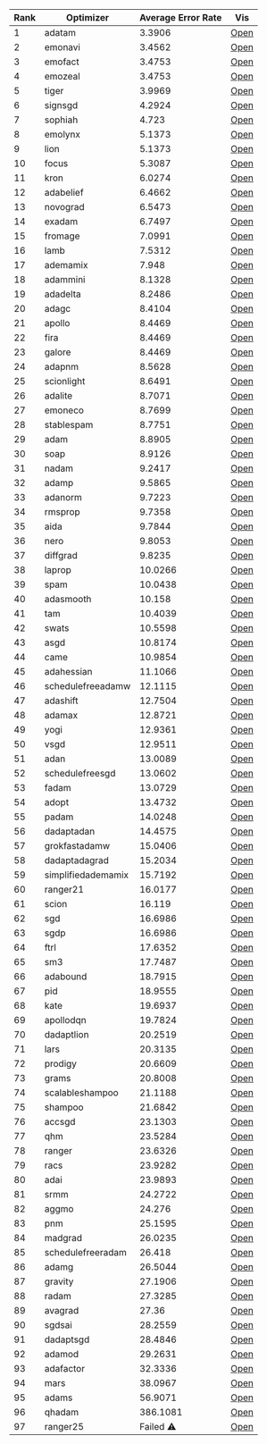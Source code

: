 |   Rank | Optimizer          | Average Error Rate   | Vis                                                                              |
|--------|--------------------|----------------------|----------------------------------------------------------------------------------|
|      1 | adatam             | 3.3906               | [Open](https://aidinhamedi.github.io/Optimizer-Benchmark/vis/adatam)             |
|      2 | emonavi            | 3.4562               | [Open](https://aidinhamedi.github.io/Optimizer-Benchmark/vis/emonavi)            |
|      3 | emofact            | 3.4753               | [Open](https://aidinhamedi.github.io/Optimizer-Benchmark/vis/emofact)            |
|      4 | emozeal            | 3.4753               | [Open](https://aidinhamedi.github.io/Optimizer-Benchmark/vis/emozeal)            |
|      5 | tiger              | 3.9969               | [Open](https://aidinhamedi.github.io/Optimizer-Benchmark/vis/tiger)              |
|      6 | signsgd            | 4.2924               | [Open](https://aidinhamedi.github.io/Optimizer-Benchmark/vis/signsgd)            |
|      7 | sophiah            | 4.723                | [Open](https://aidinhamedi.github.io/Optimizer-Benchmark/vis/sophiah)            |
|      8 | emolynx            | 5.1373               | [Open](https://aidinhamedi.github.io/Optimizer-Benchmark/vis/emolynx)            |
|      9 | lion               | 5.1373               | [Open](https://aidinhamedi.github.io/Optimizer-Benchmark/vis/lion)               |
|     10 | focus              | 5.3087               | [Open](https://aidinhamedi.github.io/Optimizer-Benchmark/vis/focus)              |
|     11 | kron               | 6.0274               | [Open](https://aidinhamedi.github.io/Optimizer-Benchmark/vis/kron)               |
|     12 | adabelief          | 6.4662               | [Open](https://aidinhamedi.github.io/Optimizer-Benchmark/vis/adabelief)          |
|     13 | novograd           | 6.5473               | [Open](https://aidinhamedi.github.io/Optimizer-Benchmark/vis/novograd)           |
|     14 | exadam             | 6.7497               | [Open](https://aidinhamedi.github.io/Optimizer-Benchmark/vis/exadam)             |
|     15 | fromage            | 7.0991               | [Open](https://aidinhamedi.github.io/Optimizer-Benchmark/vis/fromage)            |
|     16 | lamb               | 7.5312               | [Open](https://aidinhamedi.github.io/Optimizer-Benchmark/vis/lamb)               |
|     17 | ademamix           | 7.948                | [Open](https://aidinhamedi.github.io/Optimizer-Benchmark/vis/ademamix)           |
|     18 | adammini           | 8.1328               | [Open](https://aidinhamedi.github.io/Optimizer-Benchmark/vis/adammini)           |
|     19 | adadelta           | 8.2486               | [Open](https://aidinhamedi.github.io/Optimizer-Benchmark/vis/adadelta)           |
|     20 | adagc              | 8.4104               | [Open](https://aidinhamedi.github.io/Optimizer-Benchmark/vis/adagc)              |
|     21 | apollo             | 8.4469               | [Open](https://aidinhamedi.github.io/Optimizer-Benchmark/vis/apollo)             |
|     22 | fira               | 8.4469               | [Open](https://aidinhamedi.github.io/Optimizer-Benchmark/vis/fira)               |
|     23 | galore             | 8.4469               | [Open](https://aidinhamedi.github.io/Optimizer-Benchmark/vis/galore)             |
|     24 | adapnm             | 8.5628               | [Open](https://aidinhamedi.github.io/Optimizer-Benchmark/vis/adapnm)             |
|     25 | scionlight         | 8.6491               | [Open](https://aidinhamedi.github.io/Optimizer-Benchmark/vis/scionlight)         |
|     26 | adalite            | 8.7071               | [Open](https://aidinhamedi.github.io/Optimizer-Benchmark/vis/adalite)            |
|     27 | emoneco            | 8.7699               | [Open](https://aidinhamedi.github.io/Optimizer-Benchmark/vis/emoneco)            |
|     28 | stablespam         | 8.7751               | [Open](https://aidinhamedi.github.io/Optimizer-Benchmark/vis/stablespam)         |
|     29 | adam               | 8.8905               | [Open](https://aidinhamedi.github.io/Optimizer-Benchmark/vis/adam)               |
|     30 | soap               | 8.9126               | [Open](https://aidinhamedi.github.io/Optimizer-Benchmark/vis/soap)               |
|     31 | nadam              | 9.2417               | [Open](https://aidinhamedi.github.io/Optimizer-Benchmark/vis/nadam)              |
|     32 | adamp              | 9.5865               | [Open](https://aidinhamedi.github.io/Optimizer-Benchmark/vis/adamp)              |
|     33 | adanorm            | 9.7223               | [Open](https://aidinhamedi.github.io/Optimizer-Benchmark/vis/adanorm)            |
|     34 | rmsprop            | 9.7358               | [Open](https://aidinhamedi.github.io/Optimizer-Benchmark/vis/rmsprop)            |
|     35 | aida               | 9.7844               | [Open](https://aidinhamedi.github.io/Optimizer-Benchmark/vis/aida)               |
|     36 | nero               | 9.8053               | [Open](https://aidinhamedi.github.io/Optimizer-Benchmark/vis/nero)               |
|     37 | diffgrad           | 9.8235               | [Open](https://aidinhamedi.github.io/Optimizer-Benchmark/vis/diffgrad)           |
|     38 | laprop             | 10.0266              | [Open](https://aidinhamedi.github.io/Optimizer-Benchmark/vis/laprop)             |
|     39 | spam               | 10.0438              | [Open](https://aidinhamedi.github.io/Optimizer-Benchmark/vis/spam)               |
|     40 | adasmooth          | 10.158               | [Open](https://aidinhamedi.github.io/Optimizer-Benchmark/vis/adasmooth)          |
|     41 | tam                | 10.4039              | [Open](https://aidinhamedi.github.io/Optimizer-Benchmark/vis/tam)                |
|     42 | swats              | 10.5598              | [Open](https://aidinhamedi.github.io/Optimizer-Benchmark/vis/swats)              |
|     43 | asgd               | 10.8174              | [Open](https://aidinhamedi.github.io/Optimizer-Benchmark/vis/asgd)               |
|     44 | came               | 10.9854              | [Open](https://aidinhamedi.github.io/Optimizer-Benchmark/vis/came)               |
|     45 | adahessian         | 11.1066              | [Open](https://aidinhamedi.github.io/Optimizer-Benchmark/vis/adahessian)         |
|     46 | schedulefreeadamw  | 12.1115              | [Open](https://aidinhamedi.github.io/Optimizer-Benchmark/vis/schedulefreeadamw)  |
|     47 | adashift           | 12.7504              | [Open](https://aidinhamedi.github.io/Optimizer-Benchmark/vis/adashift)           |
|     48 | adamax             | 12.8721              | [Open](https://aidinhamedi.github.io/Optimizer-Benchmark/vis/adamax)             |
|     49 | yogi               | 12.9361              | [Open](https://aidinhamedi.github.io/Optimizer-Benchmark/vis/yogi)               |
|     50 | vsgd               | 12.9511              | [Open](https://aidinhamedi.github.io/Optimizer-Benchmark/vis/vsgd)               |
|     51 | adan               | 13.0089              | [Open](https://aidinhamedi.github.io/Optimizer-Benchmark/vis/adan)               |
|     52 | schedulefreesgd    | 13.0602              | [Open](https://aidinhamedi.github.io/Optimizer-Benchmark/vis/schedulefreesgd)    |
|     53 | fadam              | 13.0729              | [Open](https://aidinhamedi.github.io/Optimizer-Benchmark/vis/fadam)              |
|     54 | adopt              | 13.4732              | [Open](https://aidinhamedi.github.io/Optimizer-Benchmark/vis/adopt)              |
|     55 | padam              | 14.0248              | [Open](https://aidinhamedi.github.io/Optimizer-Benchmark/vis/padam)              |
|     56 | dadaptadan         | 14.4575              | [Open](https://aidinhamedi.github.io/Optimizer-Benchmark/vis/dadaptadan)         |
|     57 | grokfastadamw      | 15.0406              | [Open](https://aidinhamedi.github.io/Optimizer-Benchmark/vis/grokfastadamw)      |
|     58 | dadaptadagrad      | 15.2034              | [Open](https://aidinhamedi.github.io/Optimizer-Benchmark/vis/dadaptadagrad)      |
|     59 | simplifiedademamix | 15.7192              | [Open](https://aidinhamedi.github.io/Optimizer-Benchmark/vis/simplifiedademamix) |
|     60 | ranger21           | 16.0177              | [Open](https://aidinhamedi.github.io/Optimizer-Benchmark/vis/ranger21)           |
|     61 | scion              | 16.119               | [Open](https://aidinhamedi.github.io/Optimizer-Benchmark/vis/scion)              |
|     62 | sgd                | 16.6986              | [Open](https://aidinhamedi.github.io/Optimizer-Benchmark/vis/sgd)                |
|     63 | sgdp               | 16.6986              | [Open](https://aidinhamedi.github.io/Optimizer-Benchmark/vis/sgdp)               |
|     64 | ftrl               | 17.6352              | [Open](https://aidinhamedi.github.io/Optimizer-Benchmark/vis/ftrl)               |
|     65 | sm3                | 17.7487              | [Open](https://aidinhamedi.github.io/Optimizer-Benchmark/vis/sm3)                |
|     66 | adabound           | 18.7915              | [Open](https://aidinhamedi.github.io/Optimizer-Benchmark/vis/adabound)           |
|     67 | pid                | 18.9555              | [Open](https://aidinhamedi.github.io/Optimizer-Benchmark/vis/pid)                |
|     68 | kate               | 19.6937              | [Open](https://aidinhamedi.github.io/Optimizer-Benchmark/vis/kate)               |
|     69 | apollodqn          | 19.7824              | [Open](https://aidinhamedi.github.io/Optimizer-Benchmark/vis/apollodqn)          |
|     70 | dadaptlion         | 20.2519              | [Open](https://aidinhamedi.github.io/Optimizer-Benchmark/vis/dadaptlion)         |
|     71 | lars               | 20.3135              | [Open](https://aidinhamedi.github.io/Optimizer-Benchmark/vis/lars)               |
|     72 | prodigy            | 20.6609              | [Open](https://aidinhamedi.github.io/Optimizer-Benchmark/vis/prodigy)            |
|     73 | grams              | 20.8008              | [Open](https://aidinhamedi.github.io/Optimizer-Benchmark/vis/grams)              |
|     74 | scalableshampoo    | 21.1188              | [Open](https://aidinhamedi.github.io/Optimizer-Benchmark/vis/scalableshampoo)    |
|     75 | shampoo            | 21.6842              | [Open](https://aidinhamedi.github.io/Optimizer-Benchmark/vis/shampoo)            |
|     76 | accsgd             | 23.1303              | [Open](https://aidinhamedi.github.io/Optimizer-Benchmark/vis/accsgd)             |
|     77 | qhm                | 23.5284              | [Open](https://aidinhamedi.github.io/Optimizer-Benchmark/vis/qhm)                |
|     78 | ranger             | 23.6326              | [Open](https://aidinhamedi.github.io/Optimizer-Benchmark/vis/ranger)             |
|     79 | racs               | 23.9282              | [Open](https://aidinhamedi.github.io/Optimizer-Benchmark/vis/racs)               |
|     80 | adai               | 23.9893              | [Open](https://aidinhamedi.github.io/Optimizer-Benchmark/vis/adai)               |
|     81 | srmm               | 24.2722              | [Open](https://aidinhamedi.github.io/Optimizer-Benchmark/vis/srmm)               |
|     82 | aggmo              | 24.276               | [Open](https://aidinhamedi.github.io/Optimizer-Benchmark/vis/aggmo)              |
|     83 | pnm                | 25.1595              | [Open](https://aidinhamedi.github.io/Optimizer-Benchmark/vis/pnm)                |
|     84 | madgrad            | 26.0235              | [Open](https://aidinhamedi.github.io/Optimizer-Benchmark/vis/madgrad)            |
|     85 | schedulefreeradam  | 26.418               | [Open](https://aidinhamedi.github.io/Optimizer-Benchmark/vis/schedulefreeradam)  |
|     86 | adamg              | 26.5044              | [Open](https://aidinhamedi.github.io/Optimizer-Benchmark/vis/adamg)              |
|     87 | gravity            | 27.1906              | [Open](https://aidinhamedi.github.io/Optimizer-Benchmark/vis/gravity)            |
|     88 | radam              | 27.3285              | [Open](https://aidinhamedi.github.io/Optimizer-Benchmark/vis/radam)              |
|     89 | avagrad            | 27.36                | [Open](https://aidinhamedi.github.io/Optimizer-Benchmark/vis/avagrad)            |
|     90 | sgdsai             | 28.2559              | [Open](https://aidinhamedi.github.io/Optimizer-Benchmark/vis/sgdsai)             |
|     91 | dadaptsgd          | 28.4846              | [Open](https://aidinhamedi.github.io/Optimizer-Benchmark/vis/dadaptsgd)          |
|     92 | adamod             | 29.2631              | [Open](https://aidinhamedi.github.io/Optimizer-Benchmark/vis/adamod)             |
|     93 | adafactor          | 32.3336              | [Open](https://aidinhamedi.github.io/Optimizer-Benchmark/vis/adafactor)          |
|     94 | mars               | 38.0967              | [Open](https://aidinhamedi.github.io/Optimizer-Benchmark/vis/mars)               |
|     95 | adams              | 56.9071              | [Open](https://aidinhamedi.github.io/Optimizer-Benchmark/vis/adams)              |
|     96 | qhadam             | 386.1081             | [Open](https://aidinhamedi.github.io/Optimizer-Benchmark/vis/qhadam)             |
|     97 | ranger25           | Failed ⚠️            | [Open](https://aidinhamedi.github.io/Optimizer-Benchmark/vis/ranger25)           |